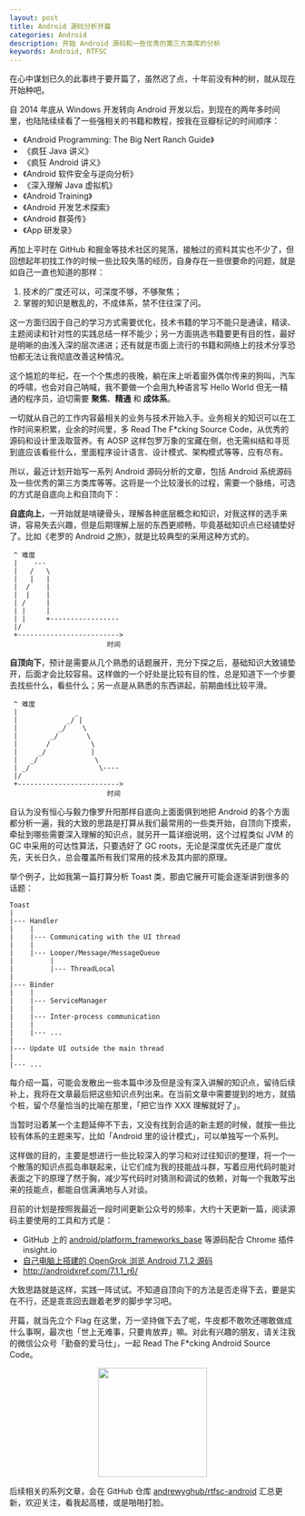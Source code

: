 ```yaml
---
layout: post
title: Android 源码分析开篇
categories: Android
description: 开始 Android 源码和一些优秀的第三方类库的分析
keywords: Android, RTFSC
---
```


在心中谋划已久的此事终于要开篇了，虽然迟了点，十年前没有种的树，就从现在开始种吧。

自 2014 年底从 Windows 开发转向 Android 开发以后，到现在的两年多时间里，也陆陆续续看了一些强相关的书籍和教程，按我在豆瓣标记的时间顺序：

* 《Android Programming: The Big Nert Ranch Guide》
* 《疯狂 Java 讲义》
* 《疯狂 Android 讲义》
* 《Android 软件安全与逆向分析》
* 《深入理解 Java 虚拟机》
* 《Android Training》
* 《Android 开发艺术探索》
* 《Android 群英传》
* 《App 研发录》

再加上平时在 GitHub 和掘金等技术社区的晃荡，接触过的资料其实也不少了，但回想起年初找工作的时候一些比较失落的经历，自身存在一些很要命的问题，就是如自己一直也知道的那样：

1. 技术的广度还可以，可深度不够，不够聚焦；
2. 掌握的知识是散乱的，不成体系，禁不住往深了问。

这一方面归因于自己的学习方式需要优化，技术书籍的学习不能只是通读，精读、主题阅读和针对性的实践总结一样不能少；另一方面挑选书籍要更有目的性，最好是明晰的由浅入深的层次递进；还有就是市面上流行的书籍和网络上的技术分享恐怕都无法让我彻底改善这种情况。

这个尴尬的年纪，在一个个焦虑的夜晚，躺在床上听着窗外偶尔传来的狗叫，汽车的呼啸，也会对自己呐喊，我不要做一个会用九种语言写 Hello World 但无一精通的程序员，迫切需要 **聚焦**、**精通** 和 **成体系**。

一切就从自己的工作内容最相关的业务与技术开始入手。业务相关的知识可以在工作时间来积累，业余的时间里，多 Read The F\*cking Source Code，从优秀的源码和设计里汲取营养。有 AOSP 这样包罗万象的宝藏在侧，也无需纠结和寻觅到底应该看些什么，里面程序设计语言、设计模式、架构模式等等，应有尽有。

所以，最近计划开始写一系列 Android 源码分析的文章，包括 Android 系统源码及一些优秀的第三方类库等等。这将是一个比较漫长的过程，需要一个脉络，可选的方式是自底向上和自顶向下：

**自底向上**，一开始就是啃硬骨头，理解各种底层概念和知识，对我这样的选手来讲，容易失去兴趣，但是后期理解上层的东西更顺畅，毕竟基础知识点已经铺垫好了。比如《老罗的 Android 之旅》，就是比较典型的采用这种方式的。

```
 ^ 难度
 |    ---
 |   /   \
 |   |   |
 |  /    |
 |  |    |
 | /     |
 | |     |
 | |     +-----------------
 |/
 +------------------------->
                        时间
```

**自顶向下**，预计是需要从几个熟悉的话题展开，充分下探之后，基础知识大致铺垫开，后面才会比较容易。这样做的一个好处是比较有目的性，总是知道下一个步要去找些什么，看些什么；另一点是从熟悉的东西讲起，前期曲线比较平滑。

```
 ^ 难度
 |              _
 |            _/ |
 |          _/    \
 |        _/       \
 |       /          \
 |     _/           |
 |   _/              \
 | _/                 \----
 |/
 +------------------------->
                        时间
```

自认为没有恒心与毅力像罗升阳那样自底向上面面俱到地把 Android 的各个方面都分析一遍，我的大致的思路是打算从我们最常用的一些类开始，自顶向下摸索，牵扯到哪些需要深入理解的知识点，就另开一篇详细说明，这个过程类似 JVM 的 GC 中采用的可达性算法，只要选好了 GC roots，无论是深度优先还是广度优先，天长日久，总会覆盖所有我们常用的技术及其内部的原理。

举个例子，比如我第一篇打算分析 Toast 类，那由它展开可能会逐渐讲到很多的话题：

```
Toast
|
|--- Handler
|    |
|    |--- Communicating with the UI thread
|    |
|    |--- Looper/Message/MessageQueue
|         |
|         |--- ThreadLocal
|
|--- Binder
|    |
|    |--- ServiceManager
|    |
|    |--- Inter-process communication
|    |
|    |--- ...
|
|--- Update UI outside the main thread
|
|--- ...
```

每介绍一篇，可能会发散出一些本篇中涉及但是没有深入讲解的知识点，留待后续补上，我将在文章最后把这些知识点列出来。在当前文章中需要提到的地方，就插个桩，留个尽量恰当的比喻在那里，「把它当作 XXX 理解就好了」。

当暂时沿着某一个主题延伸不下去，又没有找到合适的新主题的时候，就按一些比较有体系的主题来写，比如「Android 里的设计模式」，可以单独写一个系列。

这样做的目的，主要是想进行一些比较深入的学习和对过往知识的整理，将一个一个散落的知识点孤岛串联起来，让它们成为我的技能战斗群，写着应用代码时能对表面之下的原理了然于胸，减少写代码时对猜测和调试的依赖，对每一个我敢写出来的技能点，都能自信满满地与人对谈。

目前的计划是按照我最近一段时间更新公众号的频率，大约十天更新一篇，阅读源码主要使用的工具和方式是：

* GitHub 上的 [android/platform\_frameworks\_base](https://github.com/android/platform_frameworks_base) 等源码配合 Chrome 插件 insight.io
* [自己电脑上搭建的 OpenGrok 浏览 Android 7.1.2 源码](https://andrewyghub.github.io/2016/12/14/rtfsc-with-opengrok/)
* <http://androidxref.com/7.1.1_r6/>

大致思路就是这样，实践一阵试试。不知道自顶向下的方法是否走得下去，要是实在不行，还是乖乖回去跟着老罗的脚步学习吧。

开篇，就当先立个 Flag 在这里，万一坚持做下去了呢，牛皮都不敢吹还哪敢做成什么事啊，最次也「世上无难事，只要肯放弃」嘛。对此有兴趣的朋友，请关注我的微信公众号「勤奋的爱马仕」，一起 Read The F\*cking Android Source Code。

<div align="center"><img width="192px" height="192px" src="https://andrewyghub.github.io/assets/images/qrcode.jpg"/></div>

后续相关的系列文章，会在 GitHub 仓库 [andrewyghub/rtfsc-android](https://github.com/andrewyghub/rtfsc-android) 汇总更新，欢迎关注，看我起高楼，或是啪啪打脸。
